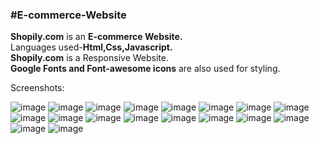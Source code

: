 **<h3>#E-commerce-Website</h3>**

<b>Shopily.com</b> is an <b>E-commerce Website.</b>
<br>
Languages used-<b>Html,Css,Javascript.</b>
<br>
<B>Shopily.com</b> is a Responsive Website.
<br>
<b>Google Fonts and Font-awesome icons</b> are also used for styling.

Screenshots:

![image](https://user-images.githubusercontent.com/79894771/192092251-136a4b89-ff55-4653-bcd9-200f50084af6.png)
![image](https://user-images.githubusercontent.com/79894771/192092382-5609dff6-882f-41f1-b8e5-d306a32ffd4b.png)
![image](https://user-images.githubusercontent.com/79894771/192092402-c45711ce-d768-40f4-b30b-23877b97c9ea.png)
![image](https://user-images.githubusercontent.com/79894771/192092445-8a86be9c-6dd9-4319-b2d2-bfaa573eee11.png)
![image](https://user-images.githubusercontent.com/79894771/192092465-ce2c04fa-68f1-4421-be2f-bff96bbec39a.png)
![image](https://user-images.githubusercontent.com/79894771/192092493-917ab274-b845-4fae-8f54-7257cca090cf.png)
![image](https://user-images.githubusercontent.com/79894771/192092515-b0638c6f-57b6-4665-884d-87689333ca3d.png)
![image](https://user-images.githubusercontent.com/79894771/192092533-e92c69b4-2eba-4300-b502-1b96dc1a17e6.png)
![image](https://user-images.githubusercontent.com/79894771/192092543-3d03b32d-b9bc-41ce-9906-224f6ddcdcce.png)
![image](https://user-images.githubusercontent.com/79894771/192092558-816ca699-181b-4c0a-99dc-b964df2cc1cc.png)
![image](https://user-images.githubusercontent.com/79894771/192092581-54d7eaba-824a-4bba-928d-2e855cfc0be8.png)
![image](https://user-images.githubusercontent.com/79894771/192092606-4e0519c1-55b1-422e-b08d-32d0a50c2f5d.png)
![image](https://user-images.githubusercontent.com/79894771/192092627-ae1b8efa-f228-4e06-a6e1-232b649bb929.png)
![image](https://user-images.githubusercontent.com/79894771/192092643-0dec14e0-4705-4135-a9eb-8ed9dd441f68.png)
![image](https://user-images.githubusercontent.com/79894771/192092656-a70d90f4-dd3a-4f9c-b791-e5a6fb48fe3e.png)
![image](https://user-images.githubusercontent.com/79894771/192092670-e15c0dff-cf3a-4f51-bf92-fdd0dfc7a5ef.png)
![image](https://user-images.githubusercontent.com/79894771/192092677-893fa842-d0b4-4a49-9ebc-bac0766eb39e.png)
![image](https://user-images.githubusercontent.com/79894771/192092690-8c473020-c4fc-43e1-89bf-d81bbf58cf17.png)

